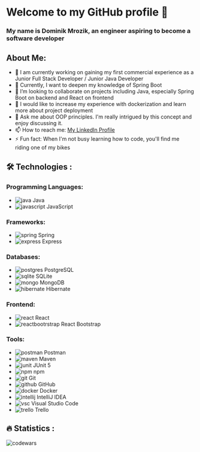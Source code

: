 # Welcome to my GitHub profile 👋
### My name is Dominik Mrozik, an engineer aspiring to become a software developer

## About Me:

- 🔭 I am currently working on gaining my first commercial experience as a Junior Full Stack Developer / Junior Java Developer
- 🌱 Currently, I want to deepen my knowledge of Spring Boot
- 👯 I’m looking to collaborate on projects including Java, especially Spring Boot on backend and React on frontend
- 🤔 I would like to increase my experience with dockerization and learn more about project deployment
- 💬 Ask me about OOP principles. I'm really intrigued by this concept and enjoy discussing it.
- 📫 How to reach me: [My LinkedIn Profile](https://www.linkedin.com/in/dominik-mrozik)
- ⚡ Fun fact: When I'm not busy learning how to code, you'll find me riding one of my bikes

## 🛠️ Technologies :
### Programming Languages:
- ![java](https://github.com/dmrozik87/dmrozik87/assets/116550191/ae514bbe-a38b-4373-a10d-a116bcc41124) Java
- ![javascript](https://github.com/dmrozik87/dmrozik87/assets/116550191/a6e42cda-98dc-4595-83d6-0cebd16ccc1e) JavaScript
### Frameworks:
- ![spring](https://github.com/dmrozik87/dmrozik87/assets/116550191/8e3bf95d-a714-496c-ae57-0bfdde1d8d61) Spring
- ![express](https://github.com/dmrozik87/dmrozik87/assets/116550191/939fdb40-963b-4b09-896c-cd553a72f6cb) Express
### Databases:
- ![postgres](https://github.com/dmrozik87/dmrozik87/assets/116550191/84a0c718-cee8-4991-b18c-4287a1ec7330) PostgreSQL
- ![sqlite](https://github.com/dmrozik87/dmrozik87/assets/116550191/9a216f7a-09d5-4153-8fe7-3b6ed8fee40b) SQLite
- ![mongo](https://github.com/dmrozik87/dmrozik87/assets/116550191/72aef6ef-b841-4f98-acfa-1a486797e73b) MongoDB
- ![hibernate](https://github.com/dmrozik87/dmrozik87/assets/116550191/096c1b78-726e-4bc8-ba0c-a8ab1d7d6dda) Hibernate
### Frontend:
- ![react](https://github.com/dmrozik87/dmrozik87/assets/116550191/0c47cf88-206f-4ae3-b27f-4d410a3f86a9) React
- ![reactbootrstrap](https://github.com/dmrozik87/dmrozik87/assets/116550191/809c186b-c364-48db-ad2b-3b68fd193b24) React Bootstrap
### Tools:
- ![postman](https://github.com/dmrozik87/dmrozik87/assets/116550191/8da08c9c-559c-4105-a95c-4685c162b85f) Postman
- ![maven](https://github.com/dmrozik87/dmrozik87/assets/116550191/fb357bd4-2090-4d99-8f3a-0111dbc2d139) Maven
- ![junit](https://github.com/dmrozik87/dmrozik87/assets/116550191/e379267a-391f-410c-b3a8-f64e8f72f86d) JUnit 5
- ![npm](https://github.com/dmrozik87/dmrozik87/assets/116550191/370aa5cb-1b20-4efd-8dfb-22d3586b28f4) npm
- ![git](https://github.com/dmrozik87/dmrozik87/assets/116550191/1d774157-f78c-403f-abb8-bb78b16165d2) Git
- ![github](https://github.com/dmrozik87/dmrozik87/assets/116550191/400faa4d-8756-4fb6-93b1-246fa1e6ddea) GitHub
- ![docker](https://github.com/dmrozik87/dmrozik87/assets/116550191/ecd7d7c7-3e39-4ad2-bdbb-1305c7cf8b6d) Docker
- ![intellij](https://github.com/dmrozik87/dmrozik87/assets/116550191/a2b711ec-6496-48bf-96d1-ca69a3fc0dcc) IntelliJ IDEA
- ![vsc](https://github.com/dmrozik87/dmrozik87/assets/116550191/3fa189a4-f668-4143-9013-1725e56c722e) Visual Studio Code
- ![trello](https://github.com/dmrozik87/dmrozik87/assets/116550191/3ea1d844-a5af-42e8-a821-f19a10343c4d) Trello











## 🔥 Statistics :
![codewars](https://github.com/dmrozik87/dmrozik87/assets/116550191/fb72715f-1879-445a-8059-2276bb3cc027)

